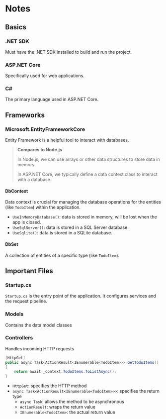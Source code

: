 # Notes

## Basics

### .NET SDK

Must have the .NET SDK installed to build and run the project.

### ASP.NET Core

Specifically used for web applications.

### C#

The primary language used in ASP.NET Core.

## Frameworks

### Microsoft.EntityFrameworkCore

Entity Framework is a helpful tool to interact with databases.

> **Compares to Node.js**
>
> In Node.js, we can use arrays or other data structures to store data in memory.
>
> In ASP.NET Core, we typically define a data context class to interact with a database.

#### DbContext

Data context is crucial for managing the database operations for the entities (like `TodoItem`) within the application.

- `UseInMemoryDatabase()`: data is stored in memory, will be lost when the app is closed.
- `UseSqlServer()`: data is stored in a SQL Server database.
- `UseSqlite()`: data is stored in a SQLite database.

#### DbSet

A collection of entities of a specific type (like `TodoItem`).

## Important Files

### Startup.cs

`Startup.cs` is the entry point of the application. It configures services and the request pipeline.

### Models

Contains the data model classes

### Controllers

Handles incoming HTTP requests

```csharp
[HttpGet]
public async Task<ActionResult<IEnumerable<TodoItem>>> GetTodoItems()
{
    return await _context.TodoItems.ToListAsync();
}
```

- `HttpGet`: specifies the HTTP method
- `async Task<ActionResult<IEnumerable<TodoItem>>>`: specifies the return type
  - `async Task`: allows the method to be asynchronous
  - `ActionResult`: wraps the return value
  - `IEnumerable<TodoItem>`: the actual return value

